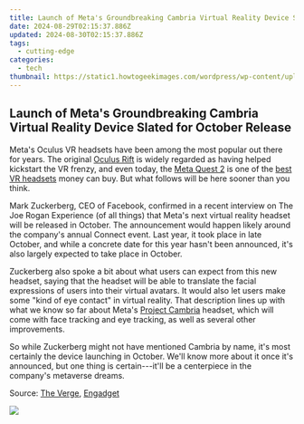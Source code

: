 ```yaml
---
title: Launch of Meta's Groundbreaking Cambria Virtual Reality Device Slated for October Release
date: 2024-08-29T02:15:37.886Z
updated: 2024-08-30T02:15:37.886Z
tags:
  - cutting-edge
categories:
  - tech
thumbnail: https://static1.howtogeekimages.com/wordpress/wp-content/uploads/2021/12/oculus_quest2_hero_1200x675.jpg
---
```


## Launch of Meta's Groundbreaking Cambria Virtual Reality Device Slated for October Release

Meta's Oculus VR headsets have been among the most popular out there for years. The original [Oculus Rift](https://screen-mirror.techidaily.com/in-2024-how-to-do-itel-s23-screen-sharing-drfone-by-drfone-android/) is widely regarded as having helped kickstart the VR frenzy, and even today, the [Meta Quest 2](https://extra-guidance.techidaily.com/revolutionize-your-designs-incorporating-3d-text-psx-for-2024/) is one of the [best VR headsets](https://vp-tips.techidaily.com/visual-harmony-ios-and-macos-photoviewer-blend/) money can buy. But what follows will be here sooner than you think.

 Mark Zuckerberg, CEO of Facebook, confirmed in a recent interview on The Joe Rogan Experience (of all things) that Meta's next virtual reality headset will be released in October. The announcement would happen likely around the company's annual Connect event. Last year, it took place in late October, and while a concrete date for this year hasn't been announced, it's also largely expected to take place in October.

 Zuckerberg also spoke a bit about what users can expect from this new headset, saying that the headset will be able to translate the facial expressions of users into their virtual avatars. It would also let users make some "kind of eye contact" in virtual reality. That description lines up with what we know so far about Meta's [Project Cambria](https://www.reviewgeek.com/115183/metas-next-gen-pro-vr-headset-emerges-in-new-renders/) headset, which will come with face tracking and eye tracking, as well as several other improvements.

 So while Zuckerberg might not have mentioned Cambria by name, it's most certainly the device launching in October. We'll know more about it once it's announced, but one thing is certain---it'll be a centerpiece in the company's metaverse dreams.

 Source: [The Verge](https://www.theverge.com/2022/8/25/23322159/mark-zuckerberg-joe-rogan-meta-quest-cambria-headset-launch-date-october), [Engadget](https://www.engadget.com/metas-next-vr-headset-is-coming-in-october-121737412.html)

<ins class="adsbygoogle"
     style="display:block"
     data-ad-format="autorelaxed"
     data-ad-client="ca-pub-7571918770474297"
     data-ad-slot="1223367746"></ins>



<ins class="adsbygoogle"
     style="display:block"
     data-ad-client="ca-pub-7571918770474297"
     data-ad-slot="8358498916"
     data-ad-format="auto"
     data-full-width-responsive="true"></ins>



<!-- affiliate ads begin -->
<a href="https://secure.2checkout.com/order/checkout.php?PRODS=4940317&QTY=1&AFFILIATE=108875&CART=1"><img src="https://secure.avangate.com/images/merchant/333ac5d90817d69113471fbb6e531bee/sps-partnership-728x90eng.png" border="0"></a>
<!-- affiliate ads end -->